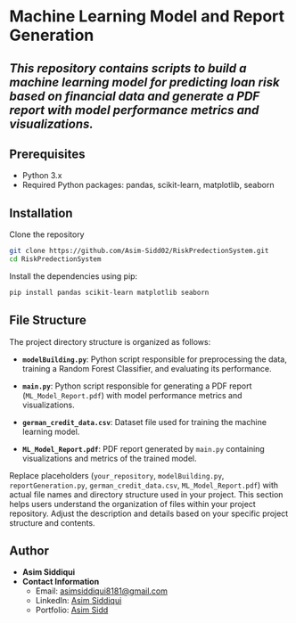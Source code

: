 # Machine Learning Model and Report Generation
## _This repository contains scripts to build a machine learning model for predicting loan risk based on financial data and generate a PDF report with model performance metrics and visualizations._



## Prerequisites

- Python 3.x
- Required Python packages: pandas, scikit-learn, matplotlib, seaborn

## Installation


Clone the repository

```sh
git clone https://github.com/Asim-Sidd02/RiskPredectionSystem.git
cd RiskPredectionSystem
```

Install the dependencies using pip:

```sh
pip install pandas scikit-learn matplotlib seaborn
```

## File Structure

The project directory structure is organized as follows:


- **`modelBuilding.py`**: Python script responsible for preprocessing the data, training a Random Forest Classifier, and evaluating its performance.
  
- **`main.py`**: Python script responsible for generating a PDF report (`ML_Model_Report.pdf`) with model performance metrics and visualizations.
  
- **`german_credit_data.csv`**: Dataset file used for training the machine learning model.

- **`ML_Model_Report.pdf`**: PDF report generated by `main.py` containing visualizations and metrics of the trained model.

Replace placeholders (`your_repository`, `modelBuilding.py`, `reportGeneration.py`, `german_credit_data.csv`, `ML_Model_Report.pdf`) with actual file names and directory structure used in your project. This section helps users understand the organization of files within your project repository. Adjust the description and details based on your specific project structure and contents.


## Author

- **Asim Siddiqui**
- **Contact Information**
  - Email: asimsiddiqui8181@gmail.com
  - LinkedIn: [Asim Siddiqui](https://www.linkedin.com/in/asim-siddiqui-a71731229/)
  - Portfolio: [Asim Sidd](https://asimsidd.vercel.app/)




